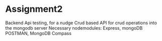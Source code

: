 # Assignment2
Backend Api testing, for a nudge
Crud based API for crud operations into the mongodb server
Necessary nodemodules: Express, mongoDB
POSTMAN, MongoDB Compass
